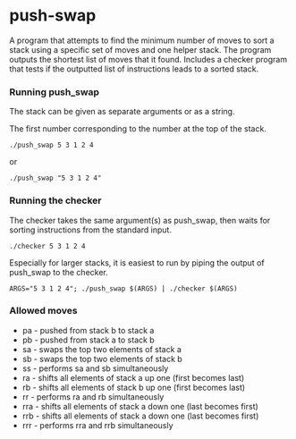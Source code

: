 # push-swap

A program that attempts to find the minimum number of moves to sort a stack using a specific set of moves and one helper stack. The program outputs the shortest list of moves that it found. Includes a checker program that tests if the outputted list of instructions leads to a sorted stack.

### Running push_swap

The stack can be given as separate arguments or as a string.

The first number corresponding to the number at the top of the stack.

`./push_swap 5 3 1 2 4`

or 

`./push_swap "5 3 1 2 4"`

### Running the checker

The checker takes the same argument(s) as push_swap, then waits for sorting instructions from the standard input.

`./checker 5 3 1 2 4`

Especially for larger stacks, it is easiest to run by piping the output of push_swap to the checker.

`ARGS="5 3 1 2 4"; ./push_swap $(ARGS) | ./checker $(ARGS)`

### Allowed moves

- pa - pushed from stack b to stack a
- pb - pushed from stack a to stack b
- sa - swaps the top two elements of stack a
- sb - swaps the top two elements of stack b
- ss - performs sa and sb simultaneously
- ra - shifts all elements of stack a up one (first becomes last)
- rb - shifts all elements of stack b up one (first becomes last)
- rr - performs ra and rb simultaneously
- rra - shifts all elements of stack a down one (last becomes first)
- rrb - shifts all elements of stack a down one (last becomes first)
- rrr - performs rra and rrb simultaneously
